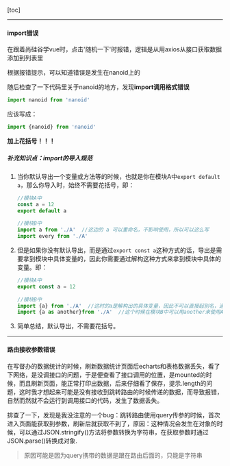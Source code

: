 [toc]

---

#### import错误

在跟着尚硅谷学vue时，点击'随机一下'时报错，逻辑是从用axios从接口获取数据添加到列表里

根据报错提示，可以知道错误是发生在nanoid上的

随后检查了一下代码里关于nanoid的地方，发现**import调用格式错误**

```js
import nanoid from 'nanoid'
```

应该写成：

```js
import {nanoid} from 'nanoid'
```

**加上花括号！！！**

##### 补充知识点：import的导入规范

1. 当你默认导出一个变量或方法等的时候，也就是你在模块A中`export default a`，那么你导入时，始终不需要花括号，即：

   ```js
   //模块A中
   const a = 12
   export default a
    
   //模块B中
   import a from './A'  //这边的 a 可以重命名，不影响使用，所以可以这么写
   import every from './A'
   ```

2. 但是如果你没有默认导出，而是通过`export const a`这种方式的话，导出是需要拿到模块中具体变量的，因此你需要通过解构这种方式来拿到模块中具体的变量。即：

   ```js
   //模块A中
   export const a = 12
    
   //模块B中
   import {a} from './A'  //这时的a是解构出的具体变量，因此不可以直接起别名，通过下面这种方式重命名
   import {a as another}from './A'  //这个时候在模块B中可以用another来使用A中定义的模块和方法
   ```

3. 简单总结，默认导出，不需要花括号。

---



#### 路由接收参数错误

在写督办的数据统计的时候，刷新数据统计页面后echarts和表格数据丢失，看了下网络，是没调接口的问题，于是便查看了接口调用的位置，是mounted的时候，而且刷新页面，能正常打印出数据，后来仔细看了保存，提示.length的问题，这时我才想起来可能是没有接收到跳转路由的时候传递的数据，而导致报错，自然而然就不会运行到调用接口的代码，发生了数据丢失。

排查了一下，发现是我没注意的一个bug：跳转路由使用query传参的时候，首次进入页面能获取到参数，刷新后就获取不到了，原因：这种情况会发生在对象的时候，可以通过JSON.stringify()方法将参数转换为字符串，在获取参数时通过JSON.parse()转换成对象.

> 原因可能是因为query携带的数据是跟在路由后面的，只能是字符串



